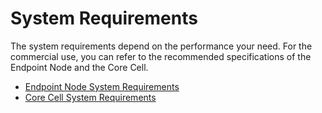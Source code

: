 # System Requirements

The system requirements depend on the performance your need. For the commercial use, you can refer to the recommended specifications of the Endpoint Node and the Core Cell.

* [Endpoint Node System Requirements](../../endpoint-node/system-requirements.md)
* [Core Cell System Requirements](../../core-cell/system-requirements.md)


